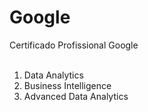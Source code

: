 # Google


Certificado Profissional Google<br><br>

1. Data Analytics <br>
2. Business Intelligence <br>
3. Advanced Data Analytics
